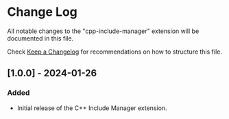 # Change Log

All notable changes to the "cpp-include-manager" extension will be documented in this file.

Check [Keep a Changelog](http://keepachangelog.com/) for recommendations on how to structure this file.

## [1.0.0] - 2024-01-26

### Added

- Initial release of the C++ Include Manager extension.
